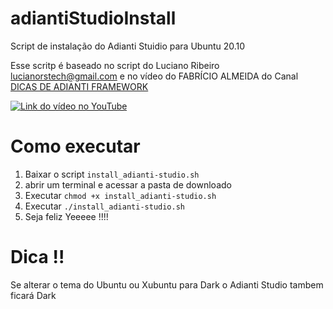 # adiantiStudioInstall
Script de instalação do Adianti Stuidio para Ubuntu 20.10


Esse scritp é baseado no script do Luciano Ribeiro <lucianorstech@gmail.com> e no vídeo do FABRÍCIO ALMEIDA do Canal [DICAS DE ADIANTI FRAMEWORK ](https://www.youtube.com/channel/UCkPWFf5GMmA4cOPwBrmeoSw)

[![Link do vídeo no YouTube](http://img.youtube.com/vi/POPdvCor_9w/0.jpg)](http://www.youtube.com/watch?v=POPdvCor_9w " Adianti Studio - Instalação no Linux")

# Como executar

1. Baixar o script `install_adianti-studio.sh`
1. abrir um terminal e acessar a pasta de downloado
1. Executar `chmod +x install_adianti-studio.sh`
1. Executar `./install_adianti-studio.sh`
1. Seja feliz Yeeeee !!!!


# Dica !!

Se alterar o tema do Ubuntu ou Xubuntu para Dark o Adianti Studio tambem ficará Dark
